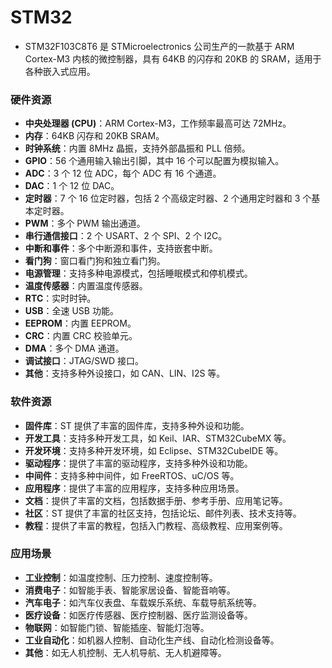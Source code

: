 # STM32

- STM32F103C8T6 是 STMicroelectronics 公司生产的一款基于 ARM Cortex-M3 内核的微控制器，具有 64KB 的闪存和 20KB 的 SRAM，适用于各种嵌入式应用。

### 硬件资源

- **中央处理器 (CPU)**：ARM Cortex-M3，工作频率最高可达 72MHz。
- **内存**：64KB 闪存和 20KB SRAM。
- **时钟系统**：内置 8MHz 晶振，支持外部晶振和 PLL 倍频。
- **GPIO**：56 个通用输入输出引脚，其中 16 个可以配置为模拟输入。
- **ADC**：3 个 12 位 ADC，每个 ADC 有 16 个通道。
- **DAC**：1 个 12 位 DAC。
- **定时器**：7 个 16 位定时器，包括 2 个高级定时器、2 个通用定时器和 3 个基本定时器。
- **PWM**：多个 PWM 输出通道。
- **串行通信接口**：2 个 USART、2 个 SPI、2 个 I2C。
- **中断和事件**：多个中断源和事件，支持嵌套中断。
- **看门狗**：窗口看门狗和独立看门狗。
- **电源管理**：支持多种电源模式，包括睡眠模式和停机模式。
- **温度传感器**：内置温度传感器。
- **RTC**：实时时钟。
- **USB**：全速 USB 功能。
- **EEPROM**：内置 EEPROM。
- **CRC**：内置 CRC 校验单元。
- **DMA**：多个 DMA 通道。
- **调试接口**：JTAG/SWD 接口。
- **其他**：支持多种外设接口，如 CAN、LIN、I2S 等。

### 软件资源

- **固件库**：ST 提供了丰富的固件库，支持多种外设和功能。
- **开发工具**：支持多种开发工具，如 Keil、IAR、STM32CubeMX 等。
- **开发环境**：支持多种开发环境，如 Eclipse、STM32CubeIDE 等。
- **驱动程序**：提供了丰富的驱动程序，支持多种外设和功能。
- **中间件**：支持多种中间件，如 FreeRTOS、uC/OS 等。
- **应用程序**：提供了丰富的应用程序，支持多种应用场景。
- **文档**：提供了丰富的文档，包括数据手册、参考手册、应用笔记等。
- **社区**：ST 提供了丰富的社区支持，包括论坛、邮件列表、技术支持等。
- **教程**：提供了丰富的教程，包括入门教程、高级教程、应用案例等。

### 应用场景

- **工业控制**：如温度控制、压力控制、速度控制等。
- **消费电子**：如智能手表、智能家居设备、智能音响等。
- **汽车电子**：如汽车仪表盘、车载娱乐系统、车载导航系统等。
- **医疗设备**：如医疗传感器、医疗控制器、医疗监测设备等。
- **物联网**：如智能门锁、智能插座、智能灯泡等。
- **工业自动化**：如机器人控制、自动化生产线、自动化检测设备等。
- **其他**：如无人机控制、无人机导航、无人机避障等。

